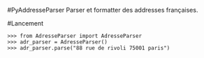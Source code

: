 #PyAddresseParser
Parser et formatter des addresses françaises.

#Lancement
```
>>> from AdresseParser import AdresseParser
>>> adr_parser = AdresseParser()
>>> adr_parser.parse("88 rue de rivoli 75001 paris")
```